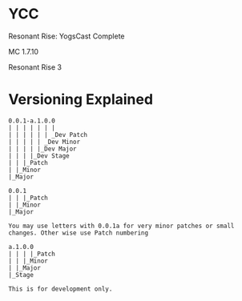 # YCC
Resonant Rise: YogsCast Complete

MC 1.7.10

Resonant Rise 3

# Versioning Explained
```
0.0.1-a.1.0.0
| | | | | | |
| | | | | | _Dev Patch
| | | | | _Dev Minor
| | | | |_Dev Major
| | | |_Dev Stage
| | |_Patch
| |_Minor
|_Major

0.0.1
| | |_Patch
| |_Minor
|_Major

You may use letters with 0.0.1a for very minor patches or small changes. Other wise use Patch numbering

a.1.0.0
| | | |_Patch
| | |_Minor
| |_Major
|_Stage

This is for development only.
```
